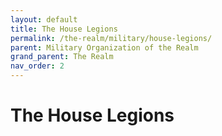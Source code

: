 ```yaml
---
layout: default
title: The House Legions
permalink: /the-realm/military/house-legions/
parent: Military Organization of the Realm
grand_parent: The Realm
nav_order: 2
---
```


# The House Legions
